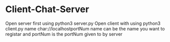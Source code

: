 # Client-Chat-Server

Open server first using python3 server.py 
Open client with using python3 client.py name char://localhostportNum 
name can be the name you want to registar and portNum is the portNum given to by server
